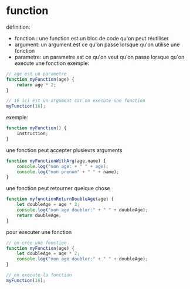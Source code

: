 # function
définition: 
- fonction : une function est un bloc de code qu'on peut réutiliser
- argument: un argument est ce qu'on passe lorsque qu'on utilise une fonction
- parametre: un parametre est ce qu'on veut qu'on passe lorsque qu'on execute une fonction
exemple: 
```jsx
// age est un parametre
function myFunction(age) {
    return age * 2;
}

// 16 ici est un argument car on execute une fonction
myFunction(16);
```

exemple:
```jsx
function myFunction() {
    instruction;
}
```

une fonction peut accepter plusieurs arguments
```jsx
function myFunctionWithArg(age,name) {
    console.log("mon age: + " " + age);
    console.log("mon prenom" + " " + name);
}
```

une fonction peut retourner quelque chose
```jsx
function myfunctionReturnDoubleAge(age) {
    let doubleAge = age * 2;
    console.log("mon age doubler:" + " " + doubleAge);
    return doubleAge;
}
```

pour executer une fonction
```jsx
// on crée une fonction
function myFunction(age) {
    let doubleAge = age * 2;
    console.log("mon age doubler:" + " " + doubleAge);
}

// on execute la fonction
myFunction(16);
```